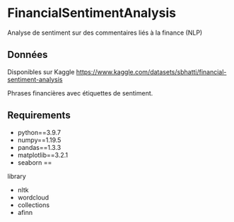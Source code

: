 # FinancialSentimentAnalysis
Analyse de sentiment sur des commentaires liés à la finance (NLP)


## Données

Disponibles sur Kaggle https://www.kaggle.com/datasets/sbhatti/financial-sentiment-analysis
  
Phrases financières avec étiquettes de sentiment.


## Requirements


- python==3.9.7
- numpy==1.19.5
- pandas==1.3.3
- matplotlib==3.2.1
- seaborn ==

library  
- nltk
- wordcloud
- collections
- afinn

